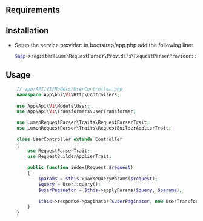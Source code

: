 ## Requirements

## Installation
- Setup the service provider:
    in bootstrap/app.php add the following line:
    ```php
    $app->register(LumenRequestParser\Providers\RequestParserProvider::class);
    ```
    
## Usage
```php
    // app/API/V1/Models/UserController.php
    namespace App\Api\V1\Http\Controllers;
    
    use App\Api\V1\Models\User;
    use App\Api\V1\Transformers\UserTransformer;

    use LumenRequestParser\Traits\RequestParserTrait;
    use LumenRequestParser\Traits\RequestBuilderApplierTrait;
    
    class UserController extends Controller
    {
        use RequestParserTrait;
        use RequestBuilderApplierTrait;
                
        public function index(Request $request)
        {
            $params = $this->parseQueryParams($request);
            $query = User::query();
            $userPaginator = $this->applyParams($query, $params);
            
            $this->response->paginator($userPaginator, new UserTransformer, ['key' => 'users']);
        }
    }
```